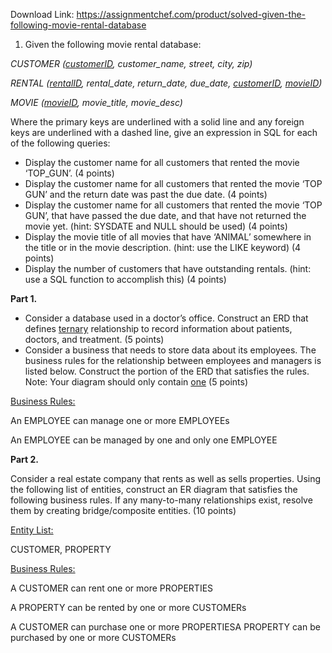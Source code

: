 Download Link: https://assignmentchef.com/product/solved-given-the-following-movie-rental-database
<br>
<ol>

 <li>Given the following movie rental database:</li>

</ol>




<em>CUSTOMER (<u>customerID</u>, customer_name, street, city, zip)</em>

<em>RENTAL (<u>rentalID</u>, rental_date, return_date, due_date, <u>customerID</u>, <u>movieID</u>)</em>

<em>MOVIE (<u>movieID</u>, movie_title, movie_desc)</em>




Where the primary keys are underlined with a solid line and any foreign keys are underlined with a dashed line, give an expression in SQL for each of the following queries:




<ul>

 <li>Display the customer name for all customers that rented the movie ‘TOP_GUN’. (4 points)</li>

 <li>Display the customer name for all customers that rented the movie ‘TOP GUN’ and the return date was past the due date. (4 points)</li>

 <li>Display the customer name for all customers that rented the movie ‘TOP GUN’, that have passed the due date, and that have not returned the movie yet. (hint: SYSDATE and NULL should be used) (4 points)</li>

 <li>Display the movie title of all movies that have ‘ANIMAL’ somewhere in the title or in the movie description. (hint: use the LIKE keyword) (4 points)</li>

 <li>Display the number of customers that have outstanding rentals. (hint: use a SQL function to accomplish this) (4 points)</li>

</ul>




<strong>Part 1. </strong>

<ul>

 <li>Consider a database used in a doctor’s office. Construct an ERD that defines <u>ternary</u> relationship to record information about patients, doctors, and treatment. (5 points)</li>

 <li>Consider a business that needs to store data about its employees. The business rules for the relationship between employees and managers is listed below.  Construct the portion of the ERD that satisfies the rules. Note: Your diagram should only contain <u>one</u> (5 points)</li>

</ul>

<u>Business Rules:</u>

An EMPLOYEE can manage one or more EMPLOYEEs

An EMPLOYEE can be managed by one and only one EMPLOYEE

<strong>Part 2.  </strong>

Consider a real estate company that rents as well as sells properties.  Using the following list of entities, construct an ER diagram that satisfies the following business rules. If any many-to-many relationships exist, resolve them by creating bridge/composite entities. (10 points)

<u>Entity List:  </u>

CUSTOMER, PROPERTY

<u>Business Rules:</u>

A CUSTOMER can rent one or more PROPERTIES

A PROPERTY can be rented by one or more CUSTOMERs

A CUSTOMER can purchase one or more PROPERTIESA PROPERTY can be purchased by one or more CUSTOMERs



